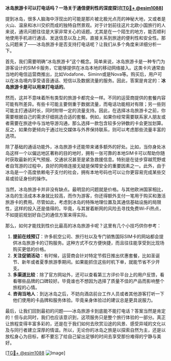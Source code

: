 **冰岛旅游卡可以打电话吗？一场关于通信便利性的深度探讨[[TG💪+ @esim1088](https://t.me/s/esim1088)]**

提到冰岛，很多人脑海中浮现出的可能是那片被北极光点亮的神秘大地，又或者是火山、温泉和冰川交织而成的独特自然景观。对于计划前往这片北欧小国旅行的人来说，通讯问题往往是大家非常关心的话题。尤其是在一个陌生的地方，能否顺利地使用手机进行通话、发送信息以及上网，直接关系到旅途的便利性和安全性。那么问题来了——冰岛旅游卡是否支持打电话呢？让我们从多个角度来详细分析一下。

首先，我们需要明确“冰岛旅游卡”这个概念。简单来说，冰岛旅游卡是一种专门为游客设计的SIM卡服务，它能够提供在冰岛本地的移动网络接入。这类卡片通常由当地的电信运营商推出，比如Vodafone、Siminn或是Nova等。购买后，用户可以在冰岛境内享受语音通话、短信以及数据流量的服务。因此，答案是肯定的：**冰岛旅游卡是可以用来打电话的**。

然而，这并不意味着所有类型的旅游卡都完全一样。不同的运营商提供的套餐内容可能有所差异。有些卡可能主要侧重于数据流量，而电话功能相对有限；另一些则可能主打通话时长，同时附带一定的流量支持。因此，在选择冰岛旅游卡之前，你需要根据自己的需求仔细挑选合适的套餐。例如，如果你经常需要联系家人朋友或者需要在旅途中与当地导游沟通，那么选择一款包含较多分钟数的卡会更加划算。反之，如果你更倾向于通过社交媒体与外界保持联系，则可以考虑那些流量丰富的选项。

除了基础的通话功能外，冰岛旅游卡还能带来诸多额外的好处。比如，当你身处冰岛这样一个以偏远地区著称的目的地时，拥有一张可靠的本地SIM卡可以帮助你随时获取最新的天气预报、交通状况甚至是紧急救援信息。特别是在徒步穿越荒野或者自驾游的过程中，良好的网络连接无疑是保障安全的重要因素之一。此外，由于冰岛是一个高度依赖电子支付的社会，拥有本地号码也可以让你更容易完成某些交易或验证身份的操作。

当然，冰岛旅游卡并非没有缺点。最明显的问题就是价格。与其他欧洲国家相比，冰岛的生活成本本身就比较高，而作为游客，你还得额外支付一笔用于购买和激活旅游卡的费用。尽管如此，考虑到冰岛的特殊地理位置及其通信基础设施的局限性，这样的投入还是值得的。毕竟，与其冒着断网的风险去寻找免费Wi-Fi热点，不如提前规划好自己的通信方案来得实际。

那么，如何才能找到性价比最高的冰岛旅游卡呢？这里有几个小技巧供你参考：

1. **提前在线预订**：许多航空公司、旅行社以及专门销售国际SIM卡的网站都会提供冰岛旅游卡的订购服务。这种方式不仅方便快捷，而且往往能享受到比现场购买更低的价格。
2. **关注促销活动**：有时候，运营商会针对特定节假日推出优惠套餐，比如圣诞节、新年或者夏季旅游季期间。如果能抓住这些时机下单，就能节省不少开支。
3. **多渠道比较**：除了官方网站外，还可以查看第三方评价平台上的用户反馈，看看哪些品牌的口碑较好。毕竟谁也不想因为选择了质量不佳的产品而影响整个旅程的心情。
4. **咨询当地人**：到达冰岛之后，不妨向酒店前台工作人员或者其他游客打听一下他们使用的卡品牌和服务体验。毕竟亲身体验过的建议总是更具说服力。

最后，让我们回到最初的问题——冰岛旅游卡到底能不能打电话？答案当然是肯定的！但与此同时，我们也应该意识到，这项服务只是整个旅行体验的一部分。真正让旅程变得丰富多彩的，还是在于我们如何去欣赏沿途的风景、感受异域的文化以及与同行者建立深厚的情谊。所以，无论你的冰岛之旅是以探索自然为主，还是以放松身心为目标，都不要忘了给自己留出足够的时间去享受那份难得的宁静与美好。

[[TG💪+ @esim1088](https://t.me/s/esim1088) ![Image](https://i.postimg.cc/4NQfJmqS/Snipaste-2025-05-13-00-14-12.png)]